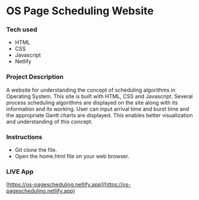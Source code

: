 # OS Page Scheduling Website

### Tech used

* HTML
* CSS
* Javascript
* Netlify

### Project Description

A website for understanding the concept of scheduling algorithms in Operating System. This site is built with HTML, CSS and Javascript. Several process scheduling algorithms are displayed on the site along with its information and its working. User can input arrival time and burst time and the appropriate Gantt charts are displayed. This enables better visualization and understanding of this concept.

### Instructions

* Git clone the file.
* Open the home.html file on your web browser.

### LIVE App

[https://os-pagescheduling.netlify.app](https://os-pagescheduling.netlify.app)


